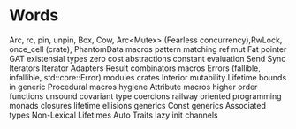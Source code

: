 # Words
Arc, rc, pin, unpin, Box, Cow, Arc<Mutex<T>> (Fearless concurrency),RwLock, once_cell (crate), PhantomData
macros
pattern matching
ref mut
Fat pointer
GAT
existensial types
zero cost abstractions
constant evaluation
Send
Sync
Iterators
Iterator Adapters
Result combinators
macros
Errors (fallible, infallible, std::core::Error)
modules
crates
Interior mutability
Lifetime bounds in generic
Procedural macros hygiene
Attribute macros
higher order functions
unsound
covariant
type coercions
railway oriented programming
monads
closures
lifetime ellisions
generics
Const generics
Associated types
Non-Lexical Lifetimes
Auto Traits
lazy init
channels
